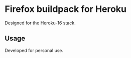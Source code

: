 # Firefox buildpack for Heroku

Designed for the Heroku-16 stack.

## Usage
Developed for personal use.
